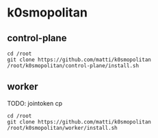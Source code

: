 # k0smopolitan

## control-plane

```console
cd /root
git clone https://github.com/matti/k0smopolitan
/root/k0smopolitan/control-plane/install.sh
```

## worker

TODO: jointoken cp

```console
cd /root
git clone https://github.com/matti/k0smopolitan
/root/k0smopolitan/worker/install.sh
```

